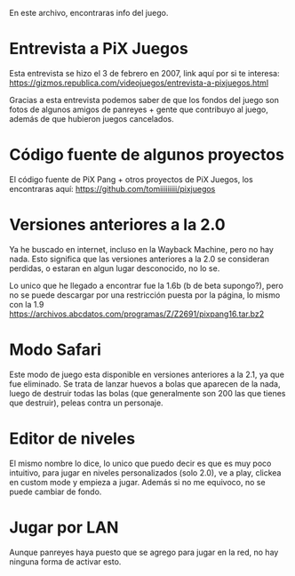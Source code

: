 En este archivo, encontraras info del juego.

# Entrevista a PiX Juegos

Esta entrevista se hizo el 3 de febrero en 2007, link aquí por si te interesa: https://gizmos.republica.com/videojuegos/entrevista-a-pixjuegos.html

Gracias a esta entrevista podemos saber de que los fondos del juego son fotos de algunos amigos de panreyes + gente que contribuyo al juego, además de que hubieron juegos cancelados.

# Código fuente de algunos proyectos
El código fuente de PiX Pang + otros proyectos de PiX Juegos, los encontraras aquí: https://github.com/tomiiiiiiiii/pixjuegos

# Versiones anteriores a la 2.0
Ya he buscado en internet, incluso en la Wayback Machine, pero no hay nada. 
Esto significa que las versiones anteriores a la 2.0 se consideran perdidas, o estaran en algun lugar desconocido, no lo se.

Lo unico que he llegado a encontrar fue la 1.6b (b de beta supongo?), pero no se puede descargar por una restricción puesta por la página, lo mismo con la 1.9
https://archivos.abcdatos.com/programas/Z/Z2691/pixpang16.tar.bz2

# Modo Safari
Este modo de juego esta disponible en versiones anteriores a la 2.1, ya que fue eliminado. Se trata de lanzar huevos a bolas que aparecen de la nada, luego de destruir todas las bolas (que generalmente son 200 las que tienes que destruir), peleas contra un personaje.

# Editor de niveles
El mismo nombre lo dice, lo unico que puedo decir es que es muy poco intuitivo, para jugar en niveles personalizados (solo 2.0), ve a play, clickea en custom mode y empieza a jugar. Además si no me equivoco, no se puede cambiar de fondo.

# Jugar por LAN
Aunque panreyes haya puesto que se agrego para jugar en la red, no hay ninguna forma de activar esto. 
